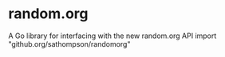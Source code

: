 # random.org
A Go library for interfacing with the new random.org API
import "github.org/sathompson/randomorg"
